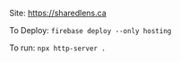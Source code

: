 Site: https://sharedlens.ca

To Deploy: `firebase deploy --only hosting`

To run: `npx http-server .`
<!-- 
To download: `aws s3 sync s3://the-wedding-share .`

To delete all the items on the server: `aws s3 rm s3://the-wedding-share --recursive`

Next task: Make thumbnails square so they have consistent quality.

## How to edit config

For all the following steps replace `the-wedding-share` with your bucket name.

### Step 1

Create an s3 bucket with the bucket policy below:
```
{
    "Version": "2012-10-17",
    "Statement": [
        {
            "Sid": "AllowPublicRead",
            "Effect": "Allow",
            "Principal": "*",
            "Action": "s3:GetObject",
            "Resource": "arn:aws:s3:::the-wedding-share/*"
        }
    ]
}
```

and the CORS below:

```
[
    {
        "AllowedHeaders": [
            "*"
        ],
        "AllowedMethods": [
            "GET",
            "PUT",
            "POST",
            "DELETE",
            "HEAD"
        ],
        "AllowedOrigins": [
            "*",
            "null"
        ],
        "ExposeHeaders": [
            "ETag",
            "x-amz-request-id",
            "x-amz-meta-description",
            "x-amz-meta-otherkey"
        ],
        "MaxAgeSeconds": 1800
    }
]
```

### Step 2

Create a role with the inline policy below.
```
{
	"Version": "2012-10-17",
	"Statement": [
		{
			"Effect": "Allow",
			"Action": "s3:ListBucket",
			"Resource": "arn:aws:s3:::the-wedding-share"
		},
		{
			"Effect": "Allow",
			"Action": [
				"s3:GetObject",
				"s3:PutObject",
				"s3:DeleteObject"
			],
			"Resource": "arn:aws:s3:::the-wedding-share/*"
		}
	]
}
```

### Step 3

Make an 'Cognito' identity pool with guest access attached to the above role. -->

